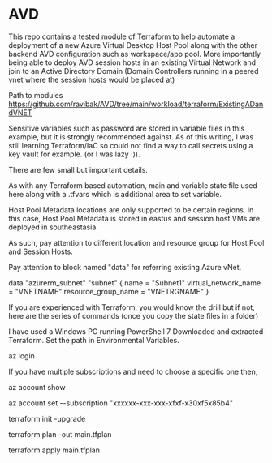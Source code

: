 # AVD

This repo contains a tested module of Terraform to help automate a deployment of a new Azure Virtual Desktop Host Pool along with the other backend AVD configuration such as workspace/app pool. More importantly being able to deploy AVD session hosts in an existing Virtual Network and join to an Active Directory Domain (Domain Controllers running in a peered vnet where the session hosts would be placed at)

Path to modules https://github.com/ravibak/AVD/tree/main/workload/terraform/ExistingADandVNET

Sensitive variables such as password are stored in variable files in this example, but it is strongly recommended against. As of this writing, I was still learning Terraform/IaC so could not find a way to call secrets using a key vault for example. (or I was lazy :)).

There are few small but important details.

As with any Terraform based automation, main and variable state file used here along with a .tfvars which is additional area to set variable.

Host Pool Metadata locations are only supported to be certain regions. In this case, Host Pool Metadata is stored in eastus and session host VMs are deployed in southeastasia. 

As such, pay attention to different location and resource group for Host Pool and Session Hosts.

Pay attention to block named "data" for referring existing Azure vNet.

data "azurerm_subnet" "subnet" {
  name                 = "Subnet1"
  virtual_network_name = "VNETNAME"
  resource_group_name  = "VNETRGNAME"
}



If you are experienced with Terraform, you would know the drill but if not, here are the series of commands (once you copy the state files in a folder)

I have used a Windows PC running PowerShell 7
Downloaded and extracted Terraform. Set the path in Environmental Variables.

az login

If you have multiple subscriptions and need to choose a specific one then,

az account show

az account set --subscription "xxxxxx-xxx-xxx-xfxf-x30xf5x85b4"

terraform init -upgrade
 
terraform plan -out main.tfplan
 
terraform apply main.tfplan


